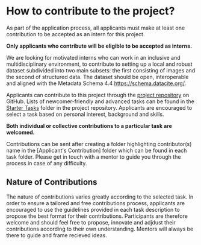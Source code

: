 # How to contribute to the project?

As part of the application process, all applicants must make at least one contribution to be accepted as an intern for this project.

 **Only applicants who contribute will be eligible to be accepted as interns.**

We are looking for motivated interns who can work in an inclusive and multidisciplinary environment, to contribute to setting up a local and robust dataset subdivided into two main subsets: the first consisting of images and the second of structured data. The dataset should be open, interoperable and aligned with the Metadata Schema 4.4 https://schema.datacite.org/.

Applicants can contribute to this project through the [project repository](https://github.com/Mboalab/Mboalab-Outreachy_December-to-March-2022-internship-round) on GitHub. Lists of newcomer-friendly and advanced tasks can be found in the [Starter Tasks](https://github.com/Mboalab/Mboalab-Outreachy_December-to-March-2022-internship-round/tree/main/Starter%20Tasks) folder in the project repository. 
Applicants are encouraged to select a task based on personal interest, background and skills.

**Both individual or collective contributions to a particular task are welcomed.** 

Contributions can be sent after creating a folder highlighting contributor(s) name in the [Applicant's Contribution] folder which can be found in each task folder. Please get in touch with a mentor to guide you through the process in case of any difficulty.

## Nature of Contributions
The nature of contributions varies greatly according to the selected task. In order to ensure a tailored and free contributions process, applicants are encouraged to use the guidelines provided in each task description to propose the best format for their contributions. Participants are therefore welcome and should feel free to propose, innovate and adjdust their contributions according to their own understanding. Mentors will always be there to guide and frame recieved ideas.
